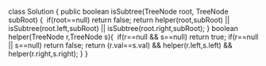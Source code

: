 class Solution {
public boolean isSubtree(TreeNode root, TreeNode subRoot) {
​
if(root==null) return false;
return helper(root,subRoot) || isSubtree(root.left,subRoot) || isSubtree(root.right,subRoot);
}
​
boolean helper(TreeNode r,TreeNode s){
​
if(r==null && s==null) return true;
if(r==null || s==null) return false;
return (r.val==s.val) && helper(r.left,s.left) && helper(r.right,s.right);
}
}
​